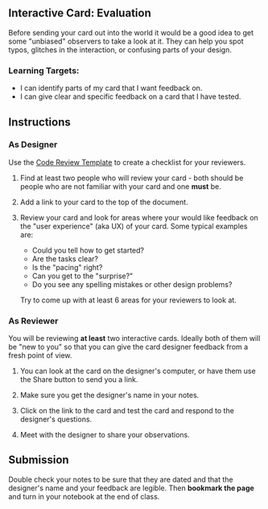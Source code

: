 [//]: # ( <p><iframe src="https://douglasurner.github.io/GDP1/projects/1/P1.3-evaluate" width="100%" height="666px"></iframe></p> )

[template]: https://docs.google.com/document/d/14LTDyPfeAhV2kbx363k73BDzlKLGj4WPJhTKWoo9ax4/edit?usp=sharing

## Interactive Card: Evaluation

Before sending your card out into the world it would be a good idea to get some "unbiased" observers to take a look at it. They can help you spot typos, glitches in the interaction, or confusing parts of your design.

### Learning Targets:

* I can identify parts of my card that I want feedback on.
* I can give clear and specific feedback on a card that I have tested.

## Instructions

### As Designer

Use the [Code Review Template][template] to create a checklist for your reviewers.

1. Find at least two people who will review your card - both should be people who are not familiar with your card and one **must** be.

1. Add a link to your card to the top of the document.

1. Review your card and look for areas where your would like feedback on the "user experience" (aka UX) of your card. Some typical examples are:
   - Could you tell how to get started?
   - Are the tasks clear?
   - Is the "pacing" right?
   - Can you get to the "surprise?"
   - Do you see any spelling mistakes or other design problems?

   Try to come up with at least 6 areas for your reviewers to look at.

### As Reviewer

You will be reviewing **at least** two interactive cards. Ideally both of them will be "new to you" so that you can give the card designer feedback from a fresh point of view.

1. You can look at the card on the designer's computer, or have them use the Share button to send you a link.

1. Make sure you get the designer's name in your notes.

1. Click on the link to the card and test the card and respond to the designer's questions.

1. Meet with the designer to share your observations.

## Submission

Double check your notes to be sure that they are dated and that the designer's name and your feedback are legible. Then **bookmark the page** and turn in your notebook at the end of class.
